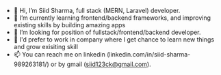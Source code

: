 - 👋 Hi, I’m Siid Sharma, full stack (MERN, Laravel) developer.
- 🌱 I’m currently learning frontend/backend frameworks, and improving existing skills by building amazing apps
- 💞️ I’m looking for position of fullstack/frontend/backend developer. 
- 👀 I'd prefer to work in company where I get chance to learn new things and grow exisiting skill
- 📫 You can reach me on linkedin (linkedin.com/in/siid-sharma-989263181/) or by gmail (siid123ck@gmail.com).

<!---
siid123ck/siid123ck is a ✨ special ✨ repository because its `README.md` (this file) appears on your GitHub profile.
You can click the Preview link to take a look at your changes.
--->
